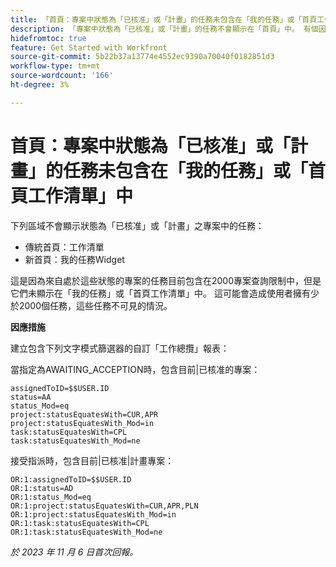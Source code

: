 ```yaml
---
title: 「首頁：專案中狀態為「已核准」或「計畫」的任務未包含在「我的任務」或「首頁工作清單」中」
description: 「專案中狀態為「已核准」或「計畫」的任務不會顯示在「首頁」中。 有個因應措施。」
hidefromtoc: true
feature: Get Started with Workfront
source-git-commit: 5b22b37a13774e4552ec9390a70040f0182851d3
workflow-type: tm+mt
source-wordcount: '166'
ht-degree: 3%

---
```



# 首頁：專案中狀態為「已核准」或「計畫」的任務未包含在「我的任務」或「首頁工作清單」中

下列區域不會顯示狀態為「已核准」或「計畫」之專案中的任務：

* 傳統首頁：工作清單
* 新首頁：我的任務Widget

這是因為來自處於這些狀態的專案的任務目前包含在2000專案查詢限制中，但是它們未顯示在「我的任務」或「首頁工作清單」中。 這可能會造成使用者擁有少於2000個任務，這些任務不可見的情況。

**因應措施**

建立包含下列文字模式篩選器的自訂「工作總攬」報表：

當指定為AWAITING_ACCEPTION時，包含目前|已核准的專案：

```
assignedToID=$$USER.ID
status=AA
status_Mod=eq
project:statusEquatesWith=CUR,APR
project:statusEquatesWith_Mod=in
task:statusEquatesWith=CPL
task:statusEquatesWith_Mod=ne
```

接受指派時，包含目前|已核准|計畫專案：

```
OR:1:assignedToID=$$USER.ID
OR:1:status=AD
OR:1:status_Mod=eq
OR:1:project:statusEquatesWith=CUR,APR,PLN
OR:1:project:statusEquatesWith_Mod=in
OR:1:task:statusEquatesWith=CPL
OR:1:task:statusEquatesWith_Mod=ne
```

_於 2023 年 11 月 6 日首次回報。_
